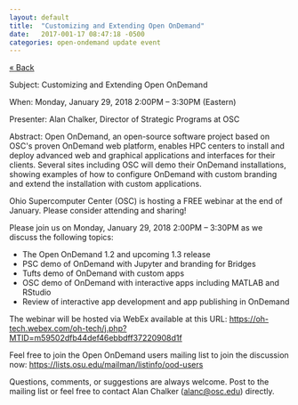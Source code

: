 ```yaml
---
layout: default
title:  "Customizing and Extending Open OnDemand"
date:   2017-001-17 08:47:18 -0500
categories: open-ondemand update event
---
```

[&laquo; Back](../)

Subject: Customizing and Extending Open OnDemand

When: Monday, January 29, 2018 2:00PM – 3:30PM (Eastern)

Presenter: Alan Chalker, Director of Strategic Programs at OSC

Abstract: Open OnDemand, an open-source software project based on OSC's proven OnDemand web platform, enables HPC centers to install and deploy advanced web and graphical applications and interfaces for their clients. Several sites including OSC will demo their OnDemand installations, showing examples of how to configure OnDemand with custom branding and extend the installation with custom applications.

Ohio Supercomputer Center (OSC) is hosting a FREE webinar at the end of January.  Please consider attending and sharing!

Please join us on Monday, January 29, 2018 2:00PM – 3:30PM as we discuss the following topics:

 - The Open OnDemand 1.2 and upcoming 1.3 release
 - PSC demo of OnDemand with Jupyter and branding for Bridges
 - Tufts demo of OnDemand with custom apps
 - OSC demo of OnDemand with interactive apps including MATLAB and RStudio
 - Review of interactive app development and app publishing in OnDemand

The webinar will be hosted via WebEx available at this URL: https://oh-tech.webex.com/oh-tech/j.php?MTID=m59502dfb44def46ebbdff37220908d1f

Feel free to join the Open OnDemand users mailing list to join the discussion now: https://lists.osu.edu/mailman/listinfo/ood-users

Questions, comments, or suggestions are always welcome.  Post to the mailing list or feel free to contact Alan Chalker (alanc@osc.edu) directly.

